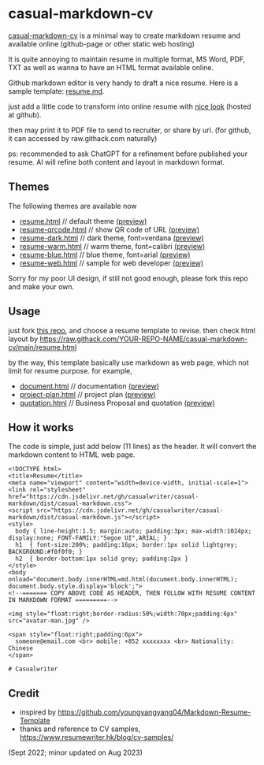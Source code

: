 # casual-markdown-cv

[casual-markdown-cv](https://github.com/casualwriter/casual-markdown-cv) is a minimal way to create markdown resume and available online (github-page or other static web hosting)

It is quite annoying to maintain resume in multiple format, MS Word, PDF, TXT as well as wanna to have an HTML format available online. 

Github markdown editor is very handy to draft a nice resume. Here is a sample template: [resume.md](https://github.com/casualwriter/casual-markdown-cv/blob/main/resume.md).

just add a little code to transform into online resume with [nice look](https://raw.githack.com/casualwriter/casual-markdown-cv/main/resume.html) (hosted at github).

then may print it to PDF file to send to recruiter, or share by url. (for github, it can accessed by raw.githack.com naturally)

ps: recommended to ask ChatGPT for a refinement before published your resume. AI will refine both content and layout in markdown format.

## Themes

The following themes are available now

* [resume.html](resume.html)  // default theme  [(preview)](https://raw.githack.com/casualwriter/casual-markdown-cv/main/resume.html)
* [resume-qrcode.html](resume-qrcode.html) // show QR code of URL [(preview)](https://raw.githack.com/casualwriter/casual-markdown-cv/main/resume-qrcode.html)
* [resume-dark.html](resume-dark.html) // dark theme, font=verdana [(preview)](https://raw.githack.com/casualwriter/casual-markdown-cv/main/resume-dark.html)
* [resume-warm.html](resume-warm.html) // warm theme, font=calibri [(preview)](https://raw.githack.com/casualwriter/casual-markdown-cv/main/resume-warm.html)
* [resume-blue.html](resume-blue.html) // blue theme, font=arial [(preview)](https://raw.githack.com/zmajstorovic/casual-markdown-cv/blob/main/resume-blue.html)
* [resume-web.html](resume-web.html) // sample for web developer [(preview)](https://raw.githack.com/casualwriter/casual-markdown-cv/main/resume-web.html)

Sorry for my poor UI design, if still not good enough, please fork this repo and make your own.

## Usage

just fork [this repo](https://github.com/casualwriter/casual-markdown-cv), and choose a resume template to revise.
then check html layout by https://raw.githack.com/YOUR-REPO-NAME/casual-markdown-cv/main/resume.html

by the way, this template basically use markdown as web page, which not limit for resume purpose. for example,

* [document.html](document.html) // documentation [(preview)](https://raw.githack.com/casualwriter/casual-markdown-cv/main/document.html)
* [project-plan.html](project-plan.html) // project plan [(preview)](https://raw.githack.com/casualwriter/casual-markdown-cv/main/project-plan.html)
* [quotation.html](quotation.html) // Business Proposal and quotation [(preview)](https://raw.githack.com/casualwriter/casual-markdown-cv/main/quotation.html)

## How it works

The code is simple, just add below (11 lines) as the header. It will convert the markdown content to HTML web page.

```
<!DOCTYPE html>
<title>Resume</title>
<meta name="viewport" content="width=device-width, initial-scale=1">
<link rel="stylesheet" href="https://cdn.jsdelivr.net/gh/casualwriter/casual-markdown/dist/casual-markdown.css">
<script src="https://cdn.jsdelivr.net/gh/casualwriter/casual-markdown/dist/casual-markdown.js"></script>
<style>  
  body { line-height:1.5; margin:auto; padding:3px; max-width:1024px; display:none; FONT-FAMILY:"Segoe UI",ARIAL; }
  h1  { font-size:200%; padding:16px; border:1px solid lightgrey; BACKGROUND:#f0f0f0; }
  h2  { border-bottom:1px solid grey; padding:2px }
</style>
<body onload="document.body.innerHTML=md.html(document.body.innerHTML); document.body.style.display='block';">
<!--======= COPY ABOVE CODE AS HEADER, THEN FOLLOW WITH RESUME CONTENT IN MARKDOWN FORMAT =========-->

<img style="float:right;border-radius:50%;width:70px;padding:6px" src="avatar-man.jpg" />

<span style="float:right;padding:6px"> 
  someone@email.com <br> mobile: +852 xxxxxxxx <br> Nationality: Chinese
</span>

# Casualwriter

```

## Credit

* inspired by https://github.com/youngyangyang04/Markdown-Resume-Template
* thanks and reference to CV samples, https://www.resumewriter.hk/blog/cv-samples/

(Sept 2022; minor updated on Aug 2023)







